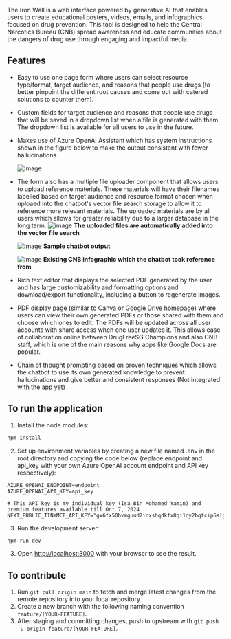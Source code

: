 The Iron Wall is a web interface powered by generative AI that enables users to create educational posters, videos, emails, and infographics focused on drug prevention. This tool is designed to help the Central Narcotics Bureau (CNB) spread awareness and educate communities about the dangers of drug use through engaging and impactful media.

## Features 
- Easy to use one page form where users can select resource type/format, target audience, and reasons that people use drugs (to better pinpoint the different root causes and come out with catered solutions to counter them).
- Custom fields for target audience and reasons that people use drugs that will be saved in a dropdown list when a file is generated with them. The dropdown list is available for all users to use in the future.
- Makes use of Azure OpenAI Assistant which has system instructions shown in the figure below to make the output consistent with fewer hallucinations.
  
  ![image](https://github.com/user-attachments/assets/0046622a-3b50-463d-a24c-f2c9a314e2ba)
- The form also has a multiple file uploader component that allows users to upload reference materials. These materials will have their filenames labelled based on target audience and resource format chosen when uploaed into the chatbot's vector file search storage to allow it to reference more relevant materials. The uploaded materials are by all users which allows for greater reliability due to a larger database in the long term. 
  ![image](https://github.com/user-attachments/assets/11c8b48f-67aa-44ab-875d-f058608719d2)
  **The uploaded files are automatically added into the vector file search**
  
  ![image](https://github.com/user-attachments/assets/42c37468-7c1d-4966-ab8e-d25036675732)
  **Sample chatbot output**
  
  ![image](https://github.com/user-attachments/assets/942914ce-e512-427c-b88e-e5a19b4c2208)
  **Existing CNB infographic which the chatbot took reference from**

- Rich text editor that displays the selected PDF generated by the user and has large customizability and formatting options and download/export functionality, including a button to regenerate images.
- PDF display page (similar to Canva or Google Drive homepage) where users can view their own generated PDFs or those shared with them and choose which ones to edit. The PDFs will be updated across all user accounts with share access when one user updates it. This allows ease of collaboration online between DrugFreeSG Champions and also CNB staff, which is one of the main reasons why apps like Google Docs are popular.
- Chain of thought prompting based on proven techniques which allows the chatbot to use its own generated knowledge to prevent hallucinations and give better and consistent responses (Not integrated with the app yet)



## To run the application

1. Install the node modules:
```bash
npm install
```

2. Set up environment variables by creating a new file named .env in the root directory and copying the code below (replace endpoint and api_key with your own Azure OpenAI account endpoint and API key respectively):
```env
AZURE_OPENAI_ENDPOINT=endpoint
AZURE_OPENAI_API_KEY=api_key

# This API key is my individual key (Isa Bin Mohamed Yamin) and premium features available till Oct 7, 2024
NEXT_PUBLIC_TINYMCE_API_KEY="gx6fx50hvmguud2inxshqdkfx8qi1qy2bqtcip6slgm8qmif"
```

3. Run the development server:

```bash
npm run dev
```

3. Open [http://localhost:3000](http://localhost:3000) with your browser to see the result.


## To contribute

1. Run `git pull origin main` to fetch and merge latest changes from the remote repository into your local repository.
2. Create a new branch with the following naming convention `feature/[YOUR-FEATURE]`.
3. After staging and committing changes, push to upstream with `git push -u origin feature/[YOUR-FEATURE]`.
